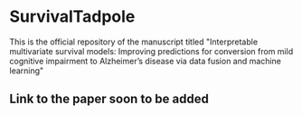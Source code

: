 # SurvivalTadpole

This is the official repository of the manuscript titled "Interpretable multivariate survival models: Improving predictions for conversion from mild cognitive impairment to Alzheimer’s disease via data fusion and machine learning"
## Link to the paper soon to be added
